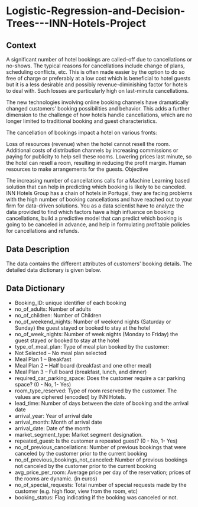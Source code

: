 # Logistic-Regression-and-Decision-Trees---INN-Hotels-Project


## Context

A significant number of hotel bookings are called-off due to cancellations or no-shows. The typical reasons for cancellations include change of plans, scheduling conflicts, etc. This is often made easier by the option to do so free of charge or preferably at a low cost which is beneficial to hotel guests but it is a less desirable and possibly revenue-diminishing factor for hotels to deal with. Such losses are particularly high on last-minute cancellations.

The new technologies involving online booking channels have dramatically changed customers’ booking possibilities and behavior. This adds a further dimension to the challenge of how hotels handle cancellations, which are no longer limited to traditional booking and guest characteristics.

The cancellation of bookings impact a hotel on various fronts:

Loss of resources (revenue) when the hotel cannot resell the room.
Additional costs of distribution channels by increasing commissions or paying for publicity to help sell these rooms.
Lowering prices last minute, so the hotel can resell a room, resulting in reducing the profit margin.
Human resources to make arrangements for the guests.
Objective

The increasing number of cancellations calls for a Machine Learning based solution that can help in predicting which booking is likely to be canceled. INN Hotels Group has a chain of hotels in Portugal, they are facing problems with the high number of booking cancellations and have reached out to your firm for data-driven solutions. You as a data scientist have to analyze the data provided to find which factors have a high influence on booking cancellations, build a predictive model that can predict which booking is going to be canceled in advance, and help in formulating profitable policies for cancellations and refunds.

## Data Description

The data contains the different attributes of customers' booking details. The detailed data dictionary is given below.

## Data Dictionary

* Booking_ID: unique identifier of each booking
* no_of_adults: Number of adults
* no_of_children: Number of Children
* no_of_weekend_nights: Number of weekend nights (Saturday or Sunday) the guest stayed or booked to stay at the hotel
* no_of_week_nights: Number of week nights (Monday to Friday) the guest stayed or booked to stay at the hotel
* type_of_meal_plan: Type of meal plan booked by the customer:
* Not Selected – No meal plan selected
* Meal Plan 1 – Breakfast
* Meal Plan 2 – Half board (breakfast and one other meal)
* Meal Plan 3 – Full board (breakfast, lunch, and dinner)
* required_car_parking_space: Does the customer require a car parking space? (0 - No, 1- Yes)
* room_type_reserved: Type of room reserved by the customer. The values are ciphered (encoded) by INN Hotels.
* lead_time: Number of days between the date of booking and the arrival date
* arrival_year: Year of arrival date
* arrival_month: Month of arrival date
* arrival_date: Date of the month
* market_segment_type: Market segment designation.
* repeated_guest: Is the customer a repeated guest? (0 - No, 1- Yes)
* no_of_previous_cancellations: Number of previous bookings that were canceled by the customer prior to the current booking
* no_of_previous_bookings_not_canceled: Number of previous bookings not canceled by the customer prior to the current booking
* avg_price_per_room: Average price per day of the reservation; prices of the rooms are dynamic. (in euros)
* no_of_special_requests: Total number of special requests made by the customer (e.g. high floor, view from the room, etc)
* booking_status: Flag indicating if the booking was canceled or not.
